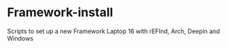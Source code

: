 # Framework-install
Scripts to set up a new Framework Laptop 16 with rEFInd, Arch, Deepin and Windows
